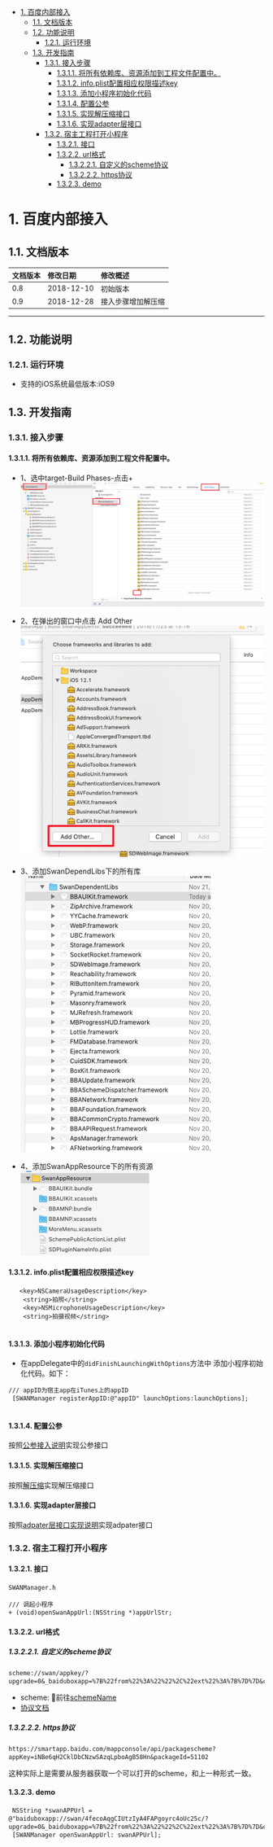 <!-- TOC -->

- [1. 百度内部接入](#1-百度内部接入)
    - [1.1. 文档版本](#11-文档版本)
    - [1.2. 功能说明](#12-功能说明)
        - [1.2.1. 运行环境](#121-运行环境)
    - [1.3. 开发指南](#13-开发指南)
        - [1.3.1. 接入步骤](#131-接入步骤)
            - [1.3.1.1. 将所有依赖库、资源添加到工程文件配置中。](#1311-将所有依赖库资源添加到工程文件配置中)
            - [1.3.1.2. info.plist配置相应权限描述key](#1312-infoplist配置相应权限描述key)
            - [1.3.1.3. 添加小程序初始化代码](#1313-添加小程序初始化代码)
            - [1.3.1.4. 配置公参](#1314-配置公参)
            - [1.3.1.5. 实现解压缩接口](#1315-实现解压缩接口)
            - [1.3.1.6. 实现adapter层接口](#1316-实现adapter层接口)
        - [1.3.2. 宿主工程打开小程序](#132-宿主工程打开小程序)
            - [1.3.2.1. 接口](#1321-接口)
            - [1.3.2.2. url格式](#1322-url格式)
                - [1.3.2.2.1. 自定义的scheme协议](#13221-自定义的scheme协议)
                - [1.3.2.2.2. https协议](#13222-https协议)
            - [1.3.2.3. demo](#1323-demo)

<!-- /TOC -->
# 1. 百度内部接入
## 1.1. 文档版本

|文档版本|修改日期|修改概述|
|:--|:--|:--|
|0.8|2018-12-10|初始版本|
|0.9|2018-12-28|接入步骤增加解压缩|

--------------------------
## 1.2. 功能说明
### 1.2.1. 运行环境
* 支持的iOS系统最低版本:iOS9

## 1.3. 开发指南
### 1.3.1. 接入步骤
#### 1.3.1.1. 将所有依赖库、资源添加到工程文件配置中。
* 1、选中target-Build Phases-点击+
![](media/15432183676646.png)
* 2、在弹出的窗口中点击 Add Other
![](media/15432185577597.png)
* 3、添加SwanDependLibs下的所有库
![](media/15432186773753.png)

* 4、添加SwanAppResource下的所有资源
![](media/15439194084265.png)


#### 1.3.1.2. info.plist配置相应权限描述key

```
   <key>NSCameraUsageDescription</key>
	<string>拍照</string>
	<key>NSMicrophoneUsageDescription</key>
	<string>拍摄视频</string>
	
```
#### 1.3.1.3. 添加小程序初始化代码
* 在appDelegate中的`didFinishLaunchingWithOptions`方法中 添加小程序初始化代码。如下：

```
/// appID为宿主app在iTunes上的appID
 [SWANManager registerAppID:@"appID" launchOptions:launchOptions];
        
```
#### 1.3.1.4. 配置公参
按照[公参接入说明](百度内部接入-公参.md)实现公参接口

#### 1.3.1.5. 实现解压缩接口
按照[解压缩](../需要接入方实现的功能/解压缩.md)实现解压缩接口

#### 1.3.1.6. 实现adapter层接口

按照[adpater层接口实现说明](../需要接入方实现的功能/adpater层接口实现说明.md)实现adpater接口

### 1.3.2. 宿主工程打开小程序
#### 1.3.2.1. 接口
  
```
SWANManager.h

/// 调起小程序
+ (void)openSwanAppUrl:(NSString *)appUrlStr;

```
#### 1.3.2.2. url格式
##### 1.3.2.2.1. 自定义的scheme协议

```
scheme://swan/appkey/?upgrade=0&_baiduboxapp=%7B%22from%22%3A%22%22%2C%22ext%22%3A%7B%7D%7D&callback=_bdbox_js_275
```
* scheme: 前往[schemeName](../需要接入方实现的功能/Platform.md)
* [协议文档](../../../规范说明/调起协议.md)

##### 1.3.2.2.2. https协议

```
https://smartapp.baidu.com/mappconsole/api/packagescheme?appKey=iNBe6qH2CklDbCNzwSAzqLpboAgB58Hn&packageId=51102
```
这种实际上是需要从服务器获取一个可以打开的scheme，和上一种形式一致。


#### 1.3.2.3. demo

```
 NSString *swanAPPUrl = @"baiduboxapp://swan/4fecoAqgCIUtzIyA4FAPgoyrc4oUc25c/?upgrade=0&_baiduboxapp=%7B%22from%22%3A%22%22%2C%22ext%22%3A%7B%7D%7D&callback=_bdbox_js_275"
 [SWANManager openSwanAppUrl: swanAPPUrl];
```
        

